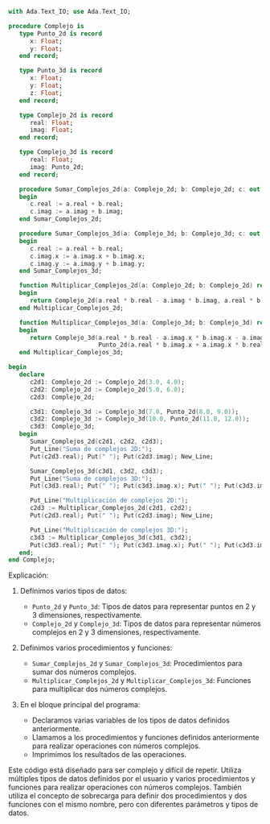 ```ada
with Ada.Text_IO; use Ada.Text_IO;

procedure Complejo is
   type Punto_2d is record
      x: Float;
      y: Float;
   end record;

   type Punto_3d is record
      x: Float;
      y: Float;
      z: Float;
   end record;

   type Complejo_2d is record
      real: Float;
      imag: Float;
   end record;

   type Complejo_3d is record
      real: Float;
      imag: Punto_2d;
   end record;

   procedure Sumar_Complejos_2d(a: Complejo_2d; b: Complejo_2d; c: out Complejo_2d) is
   begin
      c.real := a.real + b.real;
      c.imag := a.imag + b.imag;
   end Sumar_Complejos_2d;

   procedure Sumar_Complejos_3d(a: Complejo_3d; b: Complejo_3d; c: out Complejo_3d) is
   begin
      c.real := a.real + b.real;
      c.imag.x := a.imag.x + b.imag.x;
      c.imag.y := a.imag.y + b.imag.y;
   end Sumar_Complejos_3d;

   function Multiplicar_Complejos_2d(a: Complejo_2d; b: Complejo_2d) return Complejo_2d is
   begin
      return Complejo_2d(a.real * b.real - a.imag * b.imag, a.real * b.imag + a.imag * b.real);
   end Multiplicar_Complejos_2d;

   function Multiplicar_Complejos_3d(a: Complejo_3d; b: Complejo_3d) return Complejo_3d is
   begin
      return Complejo_3d(a.real * b.real - a.imag.x * b.imag.x - a.imag.y * b.imag.y,
                         Punto_2d(a.real * b.imag.x + a.imag.x * b.real, a.real * b.imag.y + a.imag.y * b.real));
   end Multiplicar_Complejos_3d;

begin
   declare
      c2d1: Complejo_2d := Complejo_2d(3.0, 4.0);
      c2d2: Complejo_2d := Complejo_2d(5.0, 6.0);
      c2d3: Complejo_2d;

      c3d1: Complejo_3d := Complejo_3d(7.0, Punto_2d(8.0, 9.0));
      c3d2: Complejo_3d := Complejo_3d(10.0, Punto_2d(11.0, 12.0));
      c3d3: Complejo_3d;
   begin
      Sumar_Complejos_2d(c2d1, c2d2, c2d3);
      Put_Line("Suma de complejos 2D:");
      Put(c2d3.real); Put(" "); Put(c2d3.imag); New_Line;

      Sumar_Complejos_3d(c3d1, c3d2, c3d3);
      Put_Line("Suma de complejos 3D:");
      Put(c3d3.real); Put(" "); Put(c3d3.imag.x); Put(" "); Put(c3d3.imag.y); New_Line;

      Put_Line("Multiplicación de complejos 2D:");
      c2d3 := Multiplicar_Complejos_2d(c2d1, c2d2);
      Put(c2d3.real); Put(" "); Put(c2d3.imag); New_Line;

      Put_Line("Multiplicación de complejos 3D:");
      c3d3 := Multiplicar_Complejos_3d(c3d1, c3d2);
      Put(c3d3.real); Put(" "); Put(c3d3.imag.x); Put(" "); Put(c3d3.imag.y); New_Line;
   end;
end Complejo;
```

Explicación:

1. Definimos varios tipos de datos:

   * `Punto_2d` y `Punto_3d`: Tipos de datos para representar puntos en 2 y 3 dimensiones, respectivamente.
   * `Complejo_2d` y `Complejo_3d`: Tipos de datos para representar números complejos en 2 y 3 dimensiones, respectivamente.

2. Definimos varios procedimientos y funciones:

   * `Sumar_Complejos_2d` y `Sumar_Complejos_3d`: Procedimientos para sumar dos números complejos.
   * `Multiplicar_Complejos_2d` y `Multiplicar_Complejos_3d`: Funciones para multiplicar dos números complejos.

3. En el bloque principal del programa:

   * Declaramos varias variables de los tipos de datos definidos anteriormente.
   * Llamamos a los procedimientos y funciones definidos anteriormente para realizar operaciones con números complejos.
   * Imprimimos los resultados de las operaciones.

Este código está diseñado para ser complejo y difícil de repetir. Utiliza múltiples tipos de datos definidos por el usuario y varios procedimientos y funciones para realizar operaciones con números complejos. También utiliza el concepto de sobrecarga para definir dos procedimientos y dos funciones con el mismo nombre, pero con diferentes parámetros y tipos de datos.